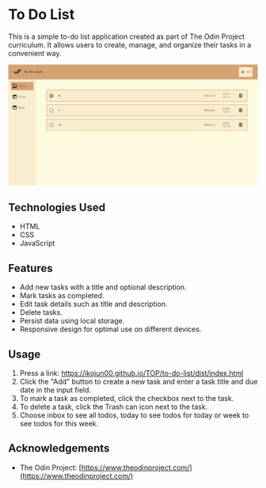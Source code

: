 # To Do List

This is a simple to-do list application created as part of The Odin Project curriculum. It allows users to create, manage, and organize their tasks in a convenient way.

![To Do List screenshot](dist/JPEG/to-do-list.jpeg)

## Technologies Used

- HTML
- CSS
- JavaScript

## Features

- Add new tasks with a title and optional description.
- Mark tasks as completed.
- Edit task details such as title and description.
- Delete tasks.
- Persist data using local storage.
- Responsive design for optimal use on different devices.

## Usage

1. Press a link: https://ikojun00.github.io/TOP/to-do-list/dist/index.html
2. Click the "Add" button to create a new task and enter a task title and due date in the input field.
3. To mark a task as completed, click the checkbox next to the task.
4. To delete a task, click the Trash can icon next to the task.
5. Choose inbox to see all todos, today to see todos for today or week to see todos for this week.

## Acknowledgements

- The Odin Project: [https://www.theodinproject.com/](https://www.theodinproject.com/)
